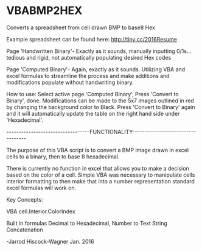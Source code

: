 # VBABMP2HEX
Converts a spreadsheet from cell drawn BMP to base8 Hex

Example spreadsheet can be found here:
http://tiny.cc/2016Resume

Page 'Handwritten Binary'- Exactly as it sounds, manually inputting 0/1s... tedious and rigid, not automatically populating desired Hex codes

Page 'Computed Binary'- Again, exactly as it sounds. Utilizing VBA and excel formulas to streamline the process and make additions and modifications populate without handwriting binary. 

How to use: Select active page 'Computed Binary', Press 'Convert to Binary', done. 
Modifications can be made to the 5x7 images outlined in red by changing the background color to Black. Press 'Convert to Binary' again and it will automatically update the table on the right hand side under 'Hexadecimal'. 

----------------------------------FUNCTIONALITY----------------------------------

The purpose of this VBA script is to convert a BMP image drawn in excel cells to a binary, then to base 8 hexadecimal.

There is currently no function in excel that allows you to make a decision based on the color of a cell. Simple VBA was necessary to manipulate cells interior formatting to then make that into a number representation standard excel formulas will work on. 

Key Concepts:

VBA
cell.Interior.ColorIndex

Built in formulas
Decimal to Hexadecimal,
Number to Text
String Concatenation



-Jarrod Hiscock-Wagner Jan. 2016
